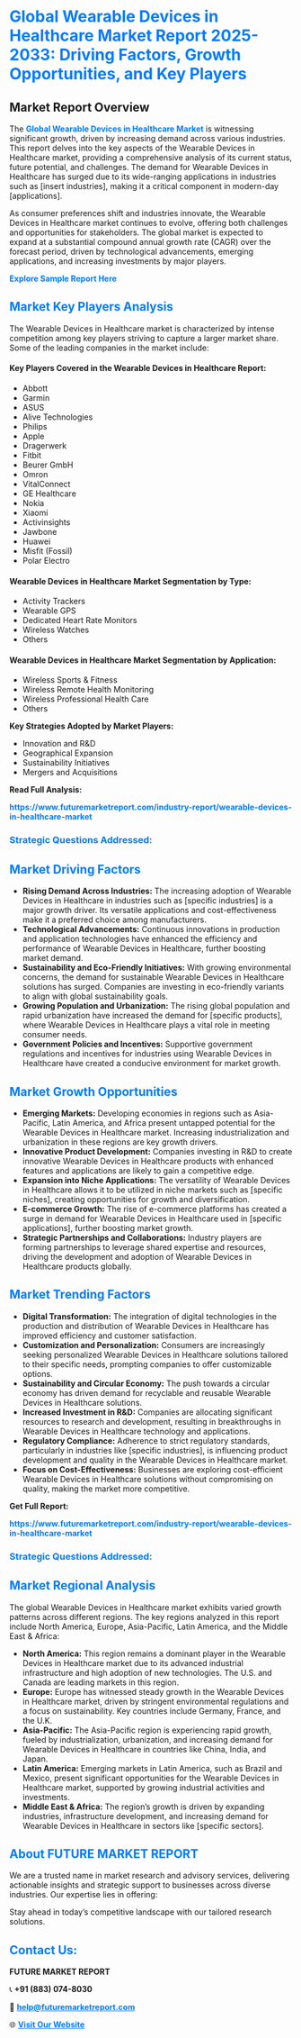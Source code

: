 <h1 style="color: #007BFF;">Global Wearable Devices in Healthcare Market Report 2025-2033: Driving Factors, Growth Opportunities, and Key Players</h1>

<section id="overview">
<h2>Market Report Overview</h2>
<p>The <a href="https://www.futuremarketreport.com/industry-report/wearable-devices-in-healthcare-market" style="color: #007BFF; text-decoration: none;"><strong>Global Wearable Devices in Healthcare Market</strong></a> is witnessing significant growth, driven by increasing demand across various industries. This report delves into the key aspects of the Wearable Devices in Healthcare market, providing a comprehensive analysis of its current status, future potential, and challenges. The demand for Wearable Devices in Healthcare has surged due to its wide-ranging applications in industries such as [insert industries], making it a critical component in modern-day [applications].</p>
<p>As consumer preferences shift and industries innovate, the Wearable Devices in Healthcare market continues to evolve, offering both challenges and opportunities for stakeholders. The global market is expected to expand at a substantial compound annual growth rate (CAGR) over the forecast period, driven by technological advancements, emerging applications, and increasing investments by major players.</p>
</section>

<section id="overview">
<p><a href="https://www.futuremarketreport.com/request-sample/reportId=78732" style="color: #007BFF; text-decoration: none;"><strong>Explore Sample Report Here</strong></a></p>
</section>

<section id="key-players">
<h2 style="color: #007BFF;">Market Key Players Analysis</h2>
<p>The Wearable Devices in Healthcare market is characterized by intense competition among key players striving to capture a larger market share. Some of the leading companies in the market include:</p>
<h4>Key Players Covered in the Wearable Devices in Healthcare Report:</h4>
<ul><li>Abbott</li><li>Garmin</li><li>ASUS</li><li>Alive Technologies</li><li>Philips</li><li>Apple</li><li>Dragerwerk</li><li>Fitbit</li><li>Beurer GmbH</li><li>Omron</li><li>VitalConnect</li><li>GE Healthcare</li><li>Nokia</li><li>Xiaomi</li><li>Activinsights</li><li>Jawbone</li><li>Huawei</li><li>Misfit (Fossil)</li><li>Polar Electro</li></ul>
<h4>Wearable Devices in Healthcare Market Segmentation by Type:</h4>
<ul><li>Activity Trackers</li><li>Wearable GPS</li><li>Dedicated Heart Rate Monitors</li><li>Wireless Watches</li><li>Others</li></ul>

<h4>Wearable Devices in Healthcare Market Segmentation by Application:</h4>
<ul><li>Wireless Sports &amp; Fitness</li><li>Wireless Remote Health Monitoring</li><li>Wireless Professional Health Care</li><li>Others</li></ul>
<p><strong>Key Strategies Adopted by Market Players:</strong></p>
<ul>
<li>Innovation and R&D</li>
<li>Geographical Expansion</li>
<li>Sustainability Initiatives</li>
<li>Mergers and Acquisitions</li>
</ul>
</section>

<section>
<p><strong>Read Full Analysis: </strong></p><a href="https://www.futuremarketreport.com/industry-report/wearable-devices-in-healthcare-market" style="color: #007BFF; text-decoration: none;"><strong>https://www.futuremarketreport.com/industry-report/wearable-devices-in-healthcare-market</strong></a>
<h3 style="color: #007BFF;">Strategic Questions Addressed:</h3>
</section>

<section id="driving-factors">
<h2 style="color: #007BFF;">Market Driving Factors</h2>
<ul>
<li><strong>Rising Demand Across Industries:</strong> The increasing adoption of Wearable Devices in Healthcare in industries such as [specific industries] is a major growth driver. Its versatile applications and cost-effectiveness make it a preferred choice among manufacturers.</li>
<li><strong>Technological Advancements:</strong> Continuous innovations in production and application technologies have enhanced the efficiency and performance of Wearable Devices in Healthcare, further boosting market demand.</li>
<li><strong>Sustainability and Eco-Friendly Initiatives:</strong> With growing environmental concerns, the demand for sustainable Wearable Devices in Healthcare solutions has surged. Companies are investing in eco-friendly variants to align with global sustainability goals.</li>
<li><strong>Growing Population and Urbanization:</strong> The rising global population and rapid urbanization have increased the demand for [specific products], where Wearable Devices in Healthcare plays a vital role in meeting consumer needs.</li>
<li><strong>Government Policies and Incentives:</strong> Supportive government regulations and incentives for industries using Wearable Devices in Healthcare have created a conducive environment for market growth.</li>
</ul>
</section>

<section id="growth-opportunities">
<h2 style="color: #007BFF;">Market Growth Opportunities</h2>
<ul>
<li><strong>Emerging Markets:</strong> Developing economies in regions such as Asia-Pacific, Latin America, and Africa present untapped potential for the Wearable Devices in Healthcare market. Increasing industrialization and urbanization in these regions are key growth drivers.</li>
<li><strong>Innovative Product Development:</strong> Companies investing in R&D to create innovative Wearable Devices in Healthcare products with enhanced features and applications are likely to gain a competitive edge.</li>
<li><strong>Expansion into Niche Applications:</strong> The versatility of Wearable Devices in Healthcare allows it to be utilized in niche markets such as [specific niches], creating opportunities for growth and diversification.</li>
<li><strong>E-commerce Growth:</strong> The rise of e-commerce platforms has created a surge in demand for Wearable Devices in Healthcare used in [specific applications], further boosting market growth.</li>
<li><strong>Strategic Partnerships and Collaborations:</strong> Industry players are forming partnerships to leverage shared expertise and resources, driving the development and adoption of Wearable Devices in Healthcare products globally.</li>
</ul>
</section>

<section id="trending-factors">
<h2 style="color: #007BFF;">Market Trending Factors</h2>
<ul>
<li><strong>Digital Transformation:</strong> The integration of digital technologies in the production and distribution of Wearable Devices in Healthcare has improved efficiency and customer satisfaction.</li>
<li><strong>Customization and Personalization:</strong> Consumers are increasingly seeking personalized Wearable Devices in Healthcare solutions tailored to their specific needs, prompting companies to offer customizable options.</li>
<li><strong>Sustainability and Circular Economy:</strong> The push towards a circular economy has driven demand for recyclable and reusable Wearable Devices in Healthcare solutions.</li>
<li><strong>Increased Investment in R&D:</strong> Companies are allocating significant resources to research and development, resulting in breakthroughs in Wearable Devices in Healthcare technology and applications.</li>
<li><strong>Regulatory Compliance:</strong> Adherence to strict regulatory standards, particularly in industries like [specific industries], is influencing product development and quality in the Wearable Devices in Healthcare market.</li>
<li><strong>Focus on Cost-Effectiveness:</strong> Businesses are exploring cost-efficient Wearable Devices in Healthcare solutions without compromising on quality, making the market more competitive.</li>
</ul>
</section>

<section>
<p><strong>Get Full Report: </strong></p><a href="https://www.futuremarketreport.com/industry-report/wearable-devices-in-healthcare-market" style="color: #007BFF; text-decoration: none;"><strong>https://www.futuremarketreport.com/industry-report/wearable-devices-in-healthcare-market</strong></a>
<h3 style="color: #007BFF;">Strategic Questions Addressed:</h3>
</section>


<section id="regional-analysis">
<h2 style="color: #007BFF;">Market Regional Analysis</h2>
<p>The global Wearable Devices in Healthcare market exhibits varied growth patterns across different regions. The key regions analyzed in this report include North America, Europe, Asia-Pacific, Latin America, and the Middle East & Africa:</p>
<ul>
<li><strong>North America:</strong> This region remains a dominant player in the Wearable Devices in Healthcare market due to its advanced industrial infrastructure and high adoption of new technologies. The U.S. and Canada are leading markets in this region.</li>
<li><strong>Europe:</strong> Europe has witnessed steady growth in the Wearable Devices in Healthcare market, driven by stringent environmental regulations and a focus on sustainability. Key countries include Germany, France, and the U.K.</li>
<li><strong>Asia-Pacific:</strong> The Asia-Pacific region is experiencing rapid growth, fueled by industrialization, urbanization, and increasing demand for Wearable Devices in Healthcare in countries like China, India, and Japan.</li>
<li><strong>Latin America:</strong> Emerging markets in Latin America, such as Brazil and Mexico, present significant opportunities for the Wearable Devices in Healthcare market, supported by growing industrial activities and investments.</li>
<li><strong>Middle East & Africa:</strong> The region’s growth is driven by expanding industries, infrastructure development, and increasing demand for Wearable Devices in Healthcare in sectors like [specific sectors].</li>
</ul>
</section>

<footer>
<h2 style="color: #007BFF;">About FUTURE MARKET REPORT</h2>
<p>We are a trusted name in market research and advisory services, delivering actionable insights and strategic support to businesses across diverse industries. Our expertise lies in offering:</p>

<p>Stay ahead in today’s competitive landscape with our tailored research solutions.</p>

<h2 style="color: #007BFF;">Contact Us:</h2>
<p><strong>FUTURE MARKET REPORT</strong></p>
<p>📞 <strong>+91 (883) 074-8030</strong></p>
<p>📧 <strong><a href="mailto:help@futuremarketreport.com" style="color: #007BFF;">help@futuremarketreport.com</a></strong></p>
<p>🌐 <strong><a href="https://www.futuremarketreport.com/" style="color: #007BFF;">Visit Our Website</a></strong></p>
</footer>